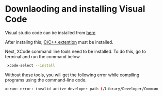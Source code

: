 # Downlaoding and installing Visual Code

Visual studio code can be installed from [here](https://code.visualstudio.com/Download)

After instaling this, [C/C++ extention](https://marketplace.visualstudio.com/items?itemName=ms-vscode.cpptools) must be installed.

Next, XCode command line tools need to be installed. To do this, go to terminal and run the command below.

```sh
 xcode-select --install
 ```
 
 Without these tools, you will get the following error while compiling programs using the command-line code.
 
 ```sh
 xcrun: error: invalid active developer path (/Library/Developer/CommandLineTools), missing xcrun at: /Library/Developer/CommandLineTools/usr/bin/xcrun
```
